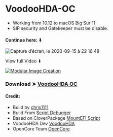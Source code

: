 # VoodooHDA-OC
- Working from 10.12 to macOS Big Sur 11
- SIP security and Gatekeeper must be disable.


#### Continue here: ⬇︎
![Capture d’écran, le 2020-09-15 à 22 16 48](https://user-images.githubusercontent.com/6248794/93284775-5a008400-f7a1-11ea-941d-10e53cf73a17.png)


View full Video ⬇︎

[![Modular Image Creation](https://i.ibb.co/K5bFrB5/VIDEO.png)](https://youtu.be/GBDCQBqf4_k)


### Download  ➤ [VoodooHDA OC](https://github.com/chris1111/VoodooHDA-OC/releases/tag/V1)


#### Credit:
- Build by [chris1111](https://github.com/chris1111/)
- Build From [Script Debugger](https://latenightsw.com/)
- Based on CloverPackage [MountEFI Script](https://sourceforge.net/projects/cloverefiboot/)
- VoodooHDA Dev [VoodooHDA](https://sourceforge.net/p/voodoohda/code/HEAD/tree/)
- OpenCore Team [OpenCore](https://github.com/acidanthera/OpenCorePkg)



